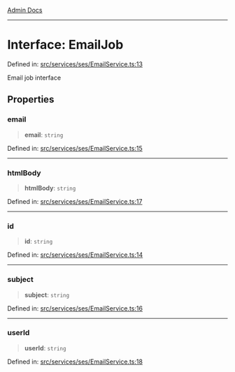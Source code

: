 [Admin Docs](/)

***

# Interface: EmailJob

Defined in: [src/services/ses/EmailService.ts:13](https://github.com/Sourya07/talawa-api/blob/583d62db9438de398bb9012a4a2617e2cb268b08/src/services/ses/EmailService.ts#L13)

Email job interface

## Properties

### email

> **email**: `string`

Defined in: [src/services/ses/EmailService.ts:15](https://github.com/Sourya07/talawa-api/blob/583d62db9438de398bb9012a4a2617e2cb268b08/src/services/ses/EmailService.ts#L15)

***

### htmlBody

> **htmlBody**: `string`

Defined in: [src/services/ses/EmailService.ts:17](https://github.com/Sourya07/talawa-api/blob/583d62db9438de398bb9012a4a2617e2cb268b08/src/services/ses/EmailService.ts#L17)

***

### id

> **id**: `string`

Defined in: [src/services/ses/EmailService.ts:14](https://github.com/Sourya07/talawa-api/blob/583d62db9438de398bb9012a4a2617e2cb268b08/src/services/ses/EmailService.ts#L14)

***

### subject

> **subject**: `string`

Defined in: [src/services/ses/EmailService.ts:16](https://github.com/Sourya07/talawa-api/blob/583d62db9438de398bb9012a4a2617e2cb268b08/src/services/ses/EmailService.ts#L16)

***

### userId

> **userId**: `string`

Defined in: [src/services/ses/EmailService.ts:18](https://github.com/Sourya07/talawa-api/blob/583d62db9438de398bb9012a4a2617e2cb268b08/src/services/ses/EmailService.ts#L18)
